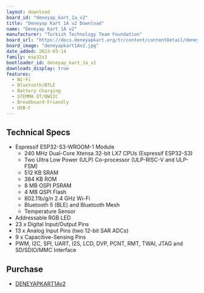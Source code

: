 ```yaml
---
layout: download
board_id: "deneyap_kart_1a_v2"
title: "Deneyap Kart 1A v2 Download"
name: "Deneyap Kart 1A v2"
manufacturer: "Turkish Technology Team Foundation"
board_url: "https://docs.deneyapkart.org/tr/content/contentDetail/deneyap-kart-1a-v2"
board_image: "deneyapkart1Av2.jpg"
date_added: 2023-03-14
family: esp32s3
bootloader_id: deneyap_kart_1a_v2
downloads_display: true
features:
  - Wi-Fi
  - Bluetooth/BTLE
  - Battery Charging
  - STEMMA QT/QWIIC
  - Breadboard-Friendly
  - USB-C
---
```


## Technical Specs
  - Espressif ESP32-S3-WROOM-1 Module
    - 240 MHz Dual-Core Xtensa 32-bit LX7 CPUs (Espressif ESP32-S3)
    - Two Ultra Low Power (ULP) Co-processor (ULP­-RISC-­V and ULP-FSM)
    - 512 KB SRAM
    - 384 KB ROM
    - 8 MB OSPI PSRAM
    - 4 MB QSPI Flash
    - 802.11b/g/n 2.4 GHz Wi-Fi
    - Bluetooth 5 (BLE) and Bluetooth Mesh
    - Temperature Sensor
  - Addressable RGB LED
  - 23 x Digital Input/Output Pins
  - 13 x Analog Input Pins (two 12-bit SAR ADCs)
  -  9 x Capacitive-Sensing Pins
  - PWM, I2C, SPI, UART, I2S, LCD, DVP, PCNT, RMT, TWAI, JTAG and SD/SDIO/MMC Interface

## Purchase
* [DENEYAPKART1Av2](https://magaza.deneyapkart.org/tr/product/detail/deneyap-kart-1a-v2-type-c)
